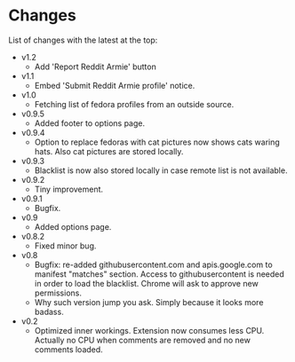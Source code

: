 Changes
=======

List of changes with the latest at the top:

  * v1.2
    * Add 'Report Reddit Armie' button
  * v1.1
    * Embed 'Submit Reddit Armie profile' notice.
  * v1.0
    * Fetching list of fedora profiles from an outside source.
  * v0.9.5
    * Added footer to options page.
  * v0.9.4
    * Option to replace fedoras with cat pictures now shows cats waring hats. Also cat pictures are stored locally.
  * v0.9.3
    * Blacklist is now also stored locally in case remote list is not available.
  * v0.9.2
    * Tiny improvement.
  * v0.9.1
    * Bugfix.
  * v0.9
    * Added options page.
  * v0.8.2
    * Fixed minor bug.
  * v0.8
    * Bugfix: re-added githubusercontent.com and apis.google.com to manifest "matches" section. Access to githubusercontent is needed in order to load the blacklist. Chrome will ask to approve new permissions.
    * Why such version jump you ask. Simply because it looks more badass.
  * v0.2
    * Optimized inner workings. Extension now consumes less CPU. Actually no CPU when comments are removed and no new comments loaded.
